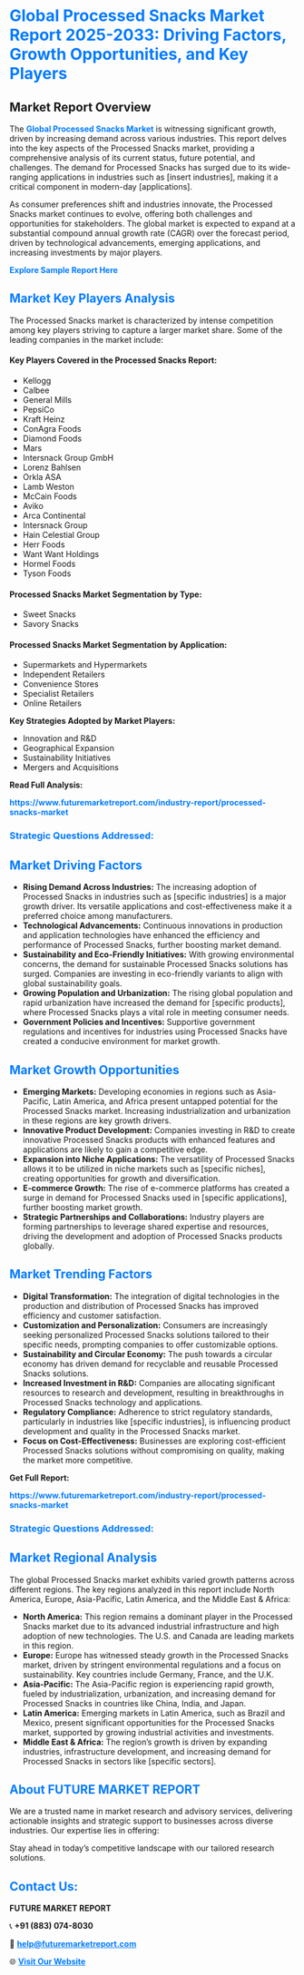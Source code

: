 <h1 style="color: #007BFF;">Global Processed Snacks Market Report 2025-2033: Driving Factors, Growth Opportunities, and Key Players</h1>

<section id="overview">
<h2>Market Report Overview</h2>
<p>The <a href="https://www.futuremarketreport.com/industry-report/processed-snacks-market" style="color: #007BFF; text-decoration: none;"><strong>Global Processed Snacks Market</strong></a> is witnessing significant growth, driven by increasing demand across various industries. This report delves into the key aspects of the Processed Snacks market, providing a comprehensive analysis of its current status, future potential, and challenges. The demand for Processed Snacks has surged due to its wide-ranging applications in industries such as [insert industries], making it a critical component in modern-day [applications].</p>
<p>As consumer preferences shift and industries innovate, the Processed Snacks market continues to evolve, offering both challenges and opportunities for stakeholders. The global market is expected to expand at a substantial compound annual growth rate (CAGR) over the forecast period, driven by technological advancements, emerging applications, and increasing investments by major players.</p>
</section>

<section id="overview">
<p><a href="https://www.futuremarketreport.com/request-sample/reportId=51719" style="color: #007BFF; text-decoration: none;"><strong>Explore Sample Report Here</strong></a></p>
</section>

<section id="key-players">
<h2 style="color: #007BFF;">Market Key Players Analysis</h2>
<p>The Processed Snacks market is characterized by intense competition among key players striving to capture a larger market share. Some of the leading companies in the market include:</p>
<h4>Key Players Covered in the Processed Snacks Report:</h4>
<ul><li>Kellogg</li><li>Calbee</li><li>General Mills</li><li>PepsiCo</li><li>Kraft Heinz</li><li>ConAgra Foods</li><li>Diamond Foods</li><li>Mars</li><li>Intersnack Group GmbH</li><li>Lorenz Bahlsen</li><li>Orkla ASA</li><li>Lamb Weston</li><li>McCain Foods</li><li>Aviko</li><li>Arca Continental</li><li>Intersnack Group</li><li>Hain Celestial Group</li><li>Herr Foods</li><li>Want Want Holdings</li><li>Hormel Foods</li><li>Tyson Foods</li></ul>
<h4>Processed Snacks Market Segmentation by Type:</h4>
<ul><li>Sweet Snacks</li><li>Savory Snacks</li></ul>

<h4>Processed Snacks Market Segmentation by Application:</h4>
<ul><li>Supermarkets and Hypermarkets</li><li>Independent Retailers</li><li>Convenience Stores</li><li>Specialist Retailers</li><li>Online Retailers</li></ul>
<p><strong>Key Strategies Adopted by Market Players:</strong></p>
<ul>
<li>Innovation and R&D</li>
<li>Geographical Expansion</li>
<li>Sustainability Initiatives</li>
<li>Mergers and Acquisitions</li>
</ul>
</section>

<section>
<p><strong>Read Full Analysis: </strong></p><a href="https://www.futuremarketreport.com/industry-report/processed-snacks-market" style="color: #007BFF; text-decoration: none;"><strong>https://www.futuremarketreport.com/industry-report/processed-snacks-market</strong></a>
<h3 style="color: #007BFF;">Strategic Questions Addressed:</h3>
</section>

<section id="driving-factors">
<h2 style="color: #007BFF;">Market Driving Factors</h2>
<ul>
<li><strong>Rising Demand Across Industries:</strong> The increasing adoption of Processed Snacks in industries such as [specific industries] is a major growth driver. Its versatile applications and cost-effectiveness make it a preferred choice among manufacturers.</li>
<li><strong>Technological Advancements:</strong> Continuous innovations in production and application technologies have enhanced the efficiency and performance of Processed Snacks, further boosting market demand.</li>
<li><strong>Sustainability and Eco-Friendly Initiatives:</strong> With growing environmental concerns, the demand for sustainable Processed Snacks solutions has surged. Companies are investing in eco-friendly variants to align with global sustainability goals.</li>
<li><strong>Growing Population and Urbanization:</strong> The rising global population and rapid urbanization have increased the demand for [specific products], where Processed Snacks plays a vital role in meeting consumer needs.</li>
<li><strong>Government Policies and Incentives:</strong> Supportive government regulations and incentives for industries using Processed Snacks have created a conducive environment for market growth.</li>
</ul>
</section>

<section id="growth-opportunities">
<h2 style="color: #007BFF;">Market Growth Opportunities</h2>
<ul>
<li><strong>Emerging Markets:</strong> Developing economies in regions such as Asia-Pacific, Latin America, and Africa present untapped potential for the Processed Snacks market. Increasing industrialization and urbanization in these regions are key growth drivers.</li>
<li><strong>Innovative Product Development:</strong> Companies investing in R&D to create innovative Processed Snacks products with enhanced features and applications are likely to gain a competitive edge.</li>
<li><strong>Expansion into Niche Applications:</strong> The versatility of Processed Snacks allows it to be utilized in niche markets such as [specific niches], creating opportunities for growth and diversification.</li>
<li><strong>E-commerce Growth:</strong> The rise of e-commerce platforms has created a surge in demand for Processed Snacks used in [specific applications], further boosting market growth.</li>
<li><strong>Strategic Partnerships and Collaborations:</strong> Industry players are forming partnerships to leverage shared expertise and resources, driving the development and adoption of Processed Snacks products globally.</li>
</ul>
</section>

<section id="trending-factors">
<h2 style="color: #007BFF;">Market Trending Factors</h2>
<ul>
<li><strong>Digital Transformation:</strong> The integration of digital technologies in the production and distribution of Processed Snacks has improved efficiency and customer satisfaction.</li>
<li><strong>Customization and Personalization:</strong> Consumers are increasingly seeking personalized Processed Snacks solutions tailored to their specific needs, prompting companies to offer customizable options.</li>
<li><strong>Sustainability and Circular Economy:</strong> The push towards a circular economy has driven demand for recyclable and reusable Processed Snacks solutions.</li>
<li><strong>Increased Investment in R&D:</strong> Companies are allocating significant resources to research and development, resulting in breakthroughs in Processed Snacks technology and applications.</li>
<li><strong>Regulatory Compliance:</strong> Adherence to strict regulatory standards, particularly in industries like [specific industries], is influencing product development and quality in the Processed Snacks market.</li>
<li><strong>Focus on Cost-Effectiveness:</strong> Businesses are exploring cost-efficient Processed Snacks solutions without compromising on quality, making the market more competitive.</li>
</ul>
</section>

<section>
<p><strong>Get Full Report: </strong></p><a href="https://www.futuremarketreport.com/industry-report/processed-snacks-market" style="color: #007BFF; text-decoration: none;"><strong>https://www.futuremarketreport.com/industry-report/processed-snacks-market</strong></a>
<h3 style="color: #007BFF;">Strategic Questions Addressed:</h3>
</section>


<section id="regional-analysis">
<h2 style="color: #007BFF;">Market Regional Analysis</h2>
<p>The global Processed Snacks market exhibits varied growth patterns across different regions. The key regions analyzed in this report include North America, Europe, Asia-Pacific, Latin America, and the Middle East & Africa:</p>
<ul>
<li><strong>North America:</strong> This region remains a dominant player in the Processed Snacks market due to its advanced industrial infrastructure and high adoption of new technologies. The U.S. and Canada are leading markets in this region.</li>
<li><strong>Europe:</strong> Europe has witnessed steady growth in the Processed Snacks market, driven by stringent environmental regulations and a focus on sustainability. Key countries include Germany, France, and the U.K.</li>
<li><strong>Asia-Pacific:</strong> The Asia-Pacific region is experiencing rapid growth, fueled by industrialization, urbanization, and increasing demand for Processed Snacks in countries like China, India, and Japan.</li>
<li><strong>Latin America:</strong> Emerging markets in Latin America, such as Brazil and Mexico, present significant opportunities for the Processed Snacks market, supported by growing industrial activities and investments.</li>
<li><strong>Middle East & Africa:</strong> The region’s growth is driven by expanding industries, infrastructure development, and increasing demand for Processed Snacks in sectors like [specific sectors].</li>
</ul>
</section>

<footer>
<h2 style="color: #007BFF;">About FUTURE MARKET REPORT</h2>
<p>We are a trusted name in market research and advisory services, delivering actionable insights and strategic support to businesses across diverse industries. Our expertise lies in offering:</p>

<p>Stay ahead in today’s competitive landscape with our tailored research solutions.</p>

<h2 style="color: #007BFF;">Contact Us:</h2>
<p><strong>FUTURE MARKET REPORT</strong></p>
<p>📞 <strong>+91 (883) 074-8030</strong></p>
<p>📧 <strong><a href="mailto:help@futuremarketreport.com" style="color: #007BFF;">help@futuremarketreport.com</a></strong></p>
<p>🌐 <strong><a href="https://www.futuremarketreport.com/" style="color: #007BFF;">Visit Our Website</a></strong></p>
</footer>